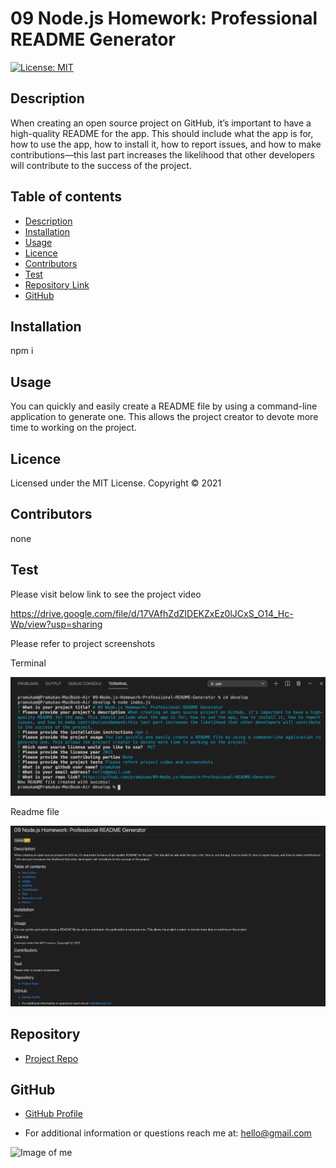 
  
# 09 Node.js Homework: Professional README Generator

[![License: MIT](https://img.shields.io/badge/License-MIT-yellow.svg)](https://opensource.org/licenses/MIT)

## Description 

When creating an open source project on GitHub, it’s important to have a high-quality README for the app. This should include what the app is for, how to use the app, how to install it, how to report issues, and how to make contributions&mdash;this last part increases the likelihood that other developers will contribute to the success of the project.

## Table of contents
- [Description](#Description)
- [Installation](#Installation)
- [Usage](#Usage)
- [Licence](#Licence)
- [Contributors](#Contributors)
- [Test](#Test)
- [Repository Link](#Repository)
- [GitHub](#GitHub) 

## Installation

npm i

## Usage

You can quickly and easily create a README file by using a command-line application to generate one. This allows the project creator to devote more time to working on the project.

## Licence

Licensed under the MIT License. Copyright © 2021

## Contributors

none

## Test

Please visit below link to see the project video

https://drive.google.com/file/d/17VAfhZdZIDEKZxEz0lJCxS_O14_Hc-Wp/view?usp=sharing

Please refer to project screenshots

Terminal 

![Image of me](https://github.com/pramukam/09-Node.js-Homework-Professional-README-Generator/blob/master/Develop/ScreenShots/Screen%20Shot%202021-01-25%20at%204.56.13%20pm.png)

Readme file 

![Image of me](https://github.com/pramukam/09-Node.js-Homework-Professional-README-Generator/blob/master/Develop/ScreenShots/Screen%20Shot%202021-01-25%20at%204.53.13%20pm.png)


## Repository

- [Project Repo](https://github.com/pramukam/09-Node.js-Homework-Professional-README-Generator)


## GitHub


- [GitHub Profile](https://github.com/pramukam)

- For additional information or questions reach me at: hello@gmail.com



![Image of me](https://avatars.githubusercontent.com/u/72379425?v=4)


